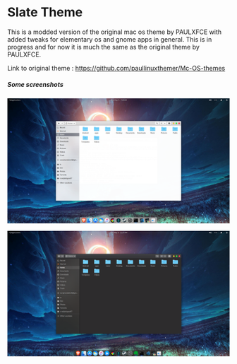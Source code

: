 
# Slate Theme

This is a modded version of the original mac os theme by PAULXFCE with added tweaks for elementary os and gnome apps in general. 
This is in progress and for now it is much the same as the original theme by PAULXFCE.

Link to original theme : https://github.com/paullinuxthemer/Mc-OS-themes


##### Some screenshots

![light theme](preview/preview1.png)

![dark theme](preview/preview1-dark.png)